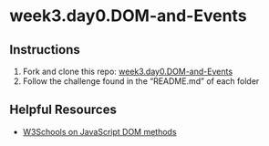 # week3.day0.DOM-and-Events

## Instructions
1. Fork and clone this repo: [week3.day0.DOM-and-Events](https://github.com/AllStarCodeOrg/week3.day0.DOM-and-Events)
2. Follow the challenge found in the “README.md” of each folder

## Helpful Resources
- [W3Schools on JavaScript DOM methods](https://www.w3schools.com/js/js_htmldom_methods.asp)
